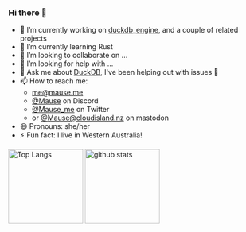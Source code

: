 ### Hi there 👋

- 🔭 I’m currently working on [duckdb_engine](https://github.com/Mause/duckdb_engine), and a couple of related projects
- 🌱 I’m currently learning Rust
- 👯 I’m looking to collaborate on ...
- 🤔 I’m looking for help with ...
- 💬 Ask me about [DuckDB](https://duckdb.org), I've been helping out with issues 🙂
- 📫 How to reach me:
  - me@mause.me
  - [@Mause](https://discord.com/users/153030101171175425) on Discord
  - [@Mause_me](https://twitter.com/mause_me) on Twitter
  - or [@Mause@cloudisland.nz](https://cloudisland.nz/web/accounts/11981) on mastodon
- 😄 Pronouns: she/her
- ⚡ Fun fact: I live in Western Australia!

<p align="left"> 
  <img alt="Top Langs" height="150px" src="https://github-readme-stats.vercel.app/api/top-langs/?username=Mause&layout=compact&show_icons=true&theme=onedark&count_private=true" />
  <img alt="github stats" height="150px" src="https://github-readme-stats.vercel.app/api?username=Mause&theme=onedark&show_icons=true&count_private=true" />
</p>
